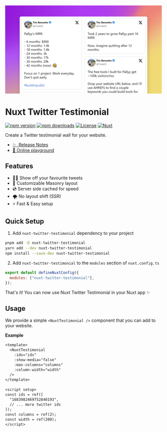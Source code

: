 ![Nuxt Twitter Testimonial](./.github/assets/og-landscape.png)

# Nuxt Twitter Testimonial

[![npm version][npm-version-src]][npm-version-href]
[![npm downloads][npm-downloads-src]][npm-downloads-href]
[![License][license-src]][license-href]
[![Nuxt][nuxt-src]][nuxt-href]

Create a Twitter testimonial wall for your website.

- [✨ &nbsp;Release Notes](/CHANGELOG.md)
- [🏀 Online playground](https://stackblitz.com/github/your-org/nuxt-twitter-testimonial?file=playground%2Fapp.vue)

## Features

- 👏🏻 Show off your favourite tweets
- 🍱 Customizable Masonry layout
- 💿 Server side cached for speed
- 🌪 No layout shift (SSR)
- ⚡ Fast & Easy setup

## Quick Setup

1. Add `nuxt-twitter-testimonial` dependency to your project

```bash
pnpm add -D nuxt-twitter-testimonial
yarn add --dev nuxt-twitter-testimonial
npm install --save-dev nuxt-twitter-testimonial
```

2. Add `nuxt-twitter-testimonial` to the `modules` section of `nuxt.config.ts`

```js
export default defineNuxtConfig({
  modules: ["nuxt-twitter-testimonial"],
});
```

That's it! You can now use Nuxt Twitter Testimonial in your Nuxt app ✨

## Usage

We provide a simple `<NuxtTestimonial />` component that you can add to your website.

**Example**

```vue
<template>
  <NuxtTestimonial
    :ids="ids" 
    :show-media="false"
    :max-columns="columns"
    :column-width="width"
  />
</template>

<script setup>
const ids = ref([
  "1683982469752840193",
  // ... more twitter ids
]);
const columns = ref(2);
const width = ref(200);
</script>
```


<!-- Badges -->
[npm-version-src]: https://img.shields.io/npm/v/nuxt-twitter-testimonial/latest.svg?style=flat&colorA=18181B&colorB=28CF8D
[npm-version-href]: https://npmjs.com/package/nuxt-twitter-testimonial

[npm-downloads-src]: https://img.shields.io/npm/dm/nuxt-twitter-testimonial.svg?style=flat&colorA=18181B&colorB=28CF8D
[npm-downloads-href]: https://npmjs.com/package/nuxt-twitter-testimonial

[license-src]: https://img.shields.io/npm/l/nuxt-twitter-testimonial.svg?style=flat&colorA=18181B&colorB=28CF8D
[license-href]: https://npmjs.com/package/nuxt-twitter-testimonial

[nuxt-src]: https://img.shields.io/badge/Nuxt-18181B?logo=nuxt.js
[nuxt-href]: https://nuxt.com

